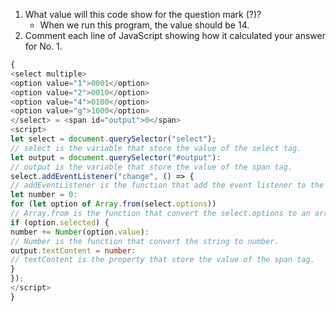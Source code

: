 
1. What value will this code show for the question mark (?)?
   - When we run this program, the value should be 14.
1. Comment each line of JavaScript showing how it calculated your
answer for No. 1.
```JavaScript
{
<select multiple>
<option value="1">0001</option>
<option value="2">0010</option>
<option value="4">0100</option>
<option value="g">1000</option>
</select> = <span id="output">0</span>
<script>
let select = document.querySelector("select");
// select is the variable that store the value of the select tag.
let output = document.querySelector("#output"):
// output is the variable that store the value of the span tag.
select.addEventListener("change", () => {
// addEventListener is the function that add the event listener to the select tag.
let number = 0:
for (let option of Array.from(select.options))
// Array.from is the function that convert the select.options to an array.
if (option.selected) {
number += Number(option.value):
// Number is the function that convert the string to number.
output.textContent = number:
// textContent is the property that store the value of the span tag.
}
}); 
</script>
}
```


